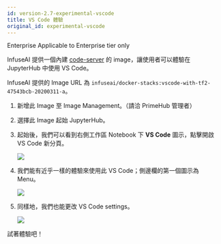```yaml
---
id: version-2.7-experimental-vscode
title: VS Code 體驗
original_id: experimental-vscode
---
```


<div class="ee-only tooltip">Enterprise
  <span class="tooltiptext">Applicable to Enterprise tier only</span>
</div>

InfuseAI 提供一個內建 [code-server](https://github.com/cdr/code-server) 的 image，讓使用者可以體驗在 JupyterHub 中使用 VS Code。

InfuseAI 提供的 Image URL 為 `infuseai/docker-stacks:vscode-with-tf2-47543bcb-20200311-a`。

1. 新增此 Image 至 Image Management。（請洽 PrimeHub 管理者）

2. 選擇此 Image 起始 JupyterHub。

3. 起始後，我們可以看到右側工作區 Notebook 下 **VS Code** 圖示，點擊開啟 VS Code 新分頁。
   
   ![](assets/vscode_notebook.png)

4. 我們能有近乎一樣的體驗來使用此 VS Code；側邊欄的第一個圖示為 Menu。

    ![](assets/vscode_navigation.png)

5. 同樣地，我們也能更改 VS Code settings。

    ![](assets/vscode_setting.png)

試著體驗吧！
